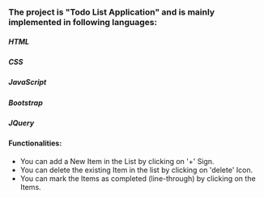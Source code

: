 ### The project is "Todo List Application" and is mainly implemented in following languages:

##### HTML
##### CSS
##### JavaScript
##### Bootstrap
##### JQuery

#### Functionalities:
* You can add a New Item in the List by clicking on '+' Sign.
* You can delete the existing Item in the list by clicking on 'delete' Icon.
* You can mark the Items as completed (line-through) by clicking on the Items.
